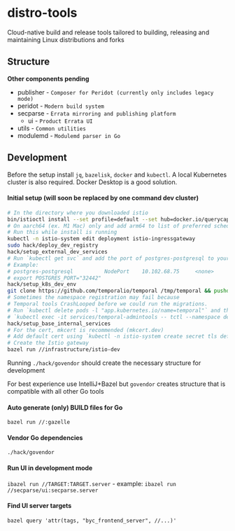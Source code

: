 # distro-tools
Cloud-native build and release tools tailored to building, releasing and maintaining Linux distributions and forks

## Structure
__Other components pending__

* publisher - `Composer for Peridot (currently only includes legacy mode)`
* peridot - `Modern build system`
* secparse - `Errata mirroring and publishing platform`
  * ui - `Product Errata UI`
* utils - `Common utilities`
* modulemd - `Modulemd parser in Go`


## Development
Before the setup install `jq`, `bazelisk`, `docker` and `kubectl`.
A local Kubernetes cluster is also required. Docker Desktop is a good solution.


#### Initial setup (will soon be replaced by one command dev cluster)
```bash
# In the directory where you downloaded istio
bin/istioctl install --set profile=default --set hub=docker.io/querycapistio --set tag=1.12.1 -y
# On aarch64 (ex. M1 Mac) only and add arm64 to list of preferred schedule archs
# Run this while install is running
kubectl -n istio-system edit deployment istio-ingressgateway
sudo hack/deploy_dev_registry
hack/setup_external_dev_services
# Run `kubectl get svc` and add the port of postgres-postgresql to your rc file
# Example:
# postgres-postgresql          NodePort    10.102.68.75     <none>        5432:32442/TCP                  3m32s
# export POSTGRES_PORT="32442"
hack/setup_k8s_dev_env
git clone https://github.com/temporalio/temporal /tmp/temporal && pushd /tmp/temporal && make temporal-sql-tool && popd && hack/setup_dev_temporal /tmp/temporal
# Sometimes the namespace registration may fail because
# Temporal tools CrashLooped before we could run the migrations.
# Run `kubectl delete pods -l "app.kubernetes.io/name=temporal"` and then re-run
# `kubectl exec -it services/temporal-admintools -- tctl --namespace default namespace re`
hack/setup_base_internal_services
# For the cert, mkcert is recommended (mkcert.dev)
# Add default cert using `kubectl -n istio-system create secret tls default-cert --cert=cert.pem --key=cert.key`
# Create the Istio gateway
bazel run //infrastructure/istio-dev
```
Running `./hack/govendor` should create the necessary structure for development

For best experience use IntelliJ+Bazel but `govendor` creates structure that is compatible with all other Go tools
#### Auto generate (only) BUILD files for Go
`bazel run //:gazelle`
#### Vendor Go dependencies
`./hack/govendor`
#### Run UI in development mode
`ibazel run //TARGET:TARGET.server` - example: `ibazel run //secparse/ui:secparse.server`
#### Find UI server targets
`bazel query 'attr(tags, "byc_frontend_server", //...)'`
